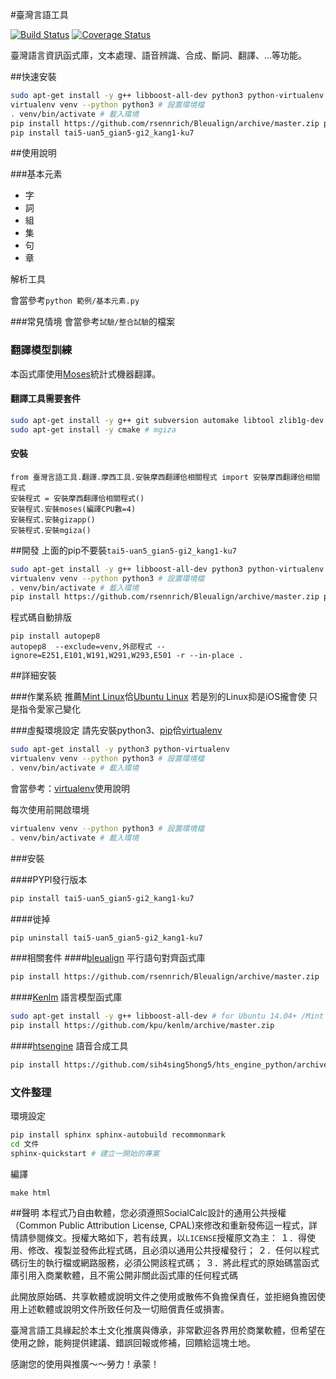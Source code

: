 #臺灣言語工具

[![Build Status](https://travis-ci.org/sih4sing5hong5/tai5-uan5_gian5-gi2_kang1-ku7.svg?branch=master)](https://travis-ci.org/sih4sing5hong5/tai5-uan5_gian5-gi2_kang1-ku7)
[![Coverage Status](https://coveralls.io/repos/sih4sing5hong5/tai5-uan5_gian5-gi2_kang1-ku7/badge.svg)](https://coveralls.io/r/sih4sing5hong5/tai5-uan5_gian5-gi2_kang1-ku7)

臺灣語言資訊函式庫，文本處理、語音辨識、合成、斷詞、翻譯、…等功能。

##快速安裝
```bash
sudo apt-get install -y g++ libboost-all-dev python3 python-virtualenv
virtualenv venv --python python3 # 設置環境檔
. venv/bin/activate # 載入環境
pip install https://github.com/rsennrich/Bleualign/archive/master.zip pip install https://github.com/kpu/kenlm/archive/master.zip
pip install tai5-uan5_gian5-gi2_kang1-ku7
```

##使用說明

###基本元素
* 字
* 詞
* 組
* 集
* 句
* 章

解析工具

會當參考`python 範例/基本元素.py`

###常見情境
會當參考`試驗/整合試驗`的檔案

### 翻譯模型訓練 
本函式庫使用[Moses](http://www.statmt.org/moses/?n=Development.GetStarted)統計式機器翻譯。

#### 翻譯工具需要套件
```bash
sudo apt-get install -y g++ git subversion automake libtool zlib1g-dev libboost-all-dev libbz2-dev liblzma-dev python3-dev libgoogle-perftools-dev libxmlrpc-c++.*-dev # moses, libxmlrpc for mosesserver
sudo apt-get install -y cmake # mgiza
```

#### 安裝
```python3
from 臺灣言語工具.翻譯.摩西工具.安裝摩西翻譯佮相關程式 import 安裝摩西翻譯佮相關程式
安裝程式 = 安裝摩西翻譯佮相關程式()
安裝程式.安裝moses(編譯CPU數=4)
安裝程式.安裝gizapp()
安裝程式.安裝mgiza()
```

##開發
上面的pip不要裝`tai5-uan5_gian5-gi2_kang1-ku7`
```bash
sudo apt-get install -y g++ libboost-all-dev python3 python-virtualenv
virtualenv venv --python python3 # 設置環境檔
. venv/bin/activate # 載入環境
pip install https://github.com/rsennrich/Bleualign/archive/master.zip pip install https://github.com/kpu/kenlm/archive/master.zip
```
程式碼自動排版
```
pip install autopep8
autopep8  --exclude=venv,外部程式 --ignore=E251,E101,W191,W291,W293,E501 -r --in-place .
```

##詳細安裝

###作業系統
推薦[Mint Linux](http://www.linuxmint.com/download.php)佮[Ubuntu Linux](http://www.ubuntu-tw.org/modules/tinyd0/)
若是別的Linux抑是iOS攏會使
只是指令愛家己變化

###虛擬環境設定
請先安裝python3、[pip](https://pip.pypa.io/en/latest/installing.html)佮[virtualenv](https://virtualenv.readthedocs.org/en/latest/)
```bash
sudo apt-get install -y python3 python-virtualenv
virtualenv venv --python python3 # 設置環境檔
. venv/bin/activate # 載入環境
```
會當參考：[virtualenv](http://www.openfoundry.org/tw/tech-column/8516-pythons-virtual-environment-and-multi-version-programming-tools-virtualenv-and-pythonbrew)使用說明

每次使用前開啟環境
```bash
virtualenv venv --python python3 # 設置環境檔
. venv/bin/activate # 載入環境
```

###安裝

####PYPI發行版本
```bash
pip install tai5-uan5_gian5-gi2_kang1-ku7
```

####徙掉
```bash
pip uninstall tai5-uan5_gian5-gi2_kang1-ku7
```

###相關套件
####[bleualign](https://github.com/rsennrich/Bleualign)
平行語句對齊函式庫
```bash
pip install https://github.com/rsennrich/Bleualign/archive/master.zip
```
####[Kenlm](https://github.com/kpu/kenlm)
語言模型函式庫
```bash
sudo apt-get install -y g++ libboost-all-dev # for Ubuntu 14.04+ /Mint 17+
pip install https://github.com/kpu/kenlm/archive/master.zip
```
####[htsengine](https://github.com/sih4sing5hong5/hts_engine_python)
語音合成工具
```bash
pip install https://github.com/sih4sing5hong5/hts_engine_python/archive/master.zip
```

### 文件整理
環境設定
```bash
pip install sphinx sphinx-autobuild recommonmark
cd 文件
sphinx-quickstart # 建立一開始的專案
```
編譯
```
make html
```

##聲明
本程式乃自由軟體，您必須遵照SocialCalc設計的通用公共授權（Common Public Attribution License, CPAL)來修改和重新發佈這一程式，詳情請參閱條文。授權大略如下，若有歧異，以`LICENSE`授權原文為主：
	１．得使用、修改、複製並發佈此程式碼，且必須以通用公共授權發行；
	２．任何以程式碼衍生的執行檔或網路服務，必須公開該程式碼；
	３．將此程式的原始碼當函式庫引用入商業軟體，且不需公開非關此函式庫的任何程式碼

此開放原始碼、共享軟體或說明文件之使用或散佈不負擔保責任，並拒絕負擔因使用上述軟體或說明文件所致任何及一切賠償責任或損害。

臺灣言語工具緣起於本土文化推廣與傳承，非常歡迎各界用於商業軟體，但希望在使用之餘，能夠提供建議、錯誤回報或修補，回饋給這塊土地。

感謝您的使用與推廣～～勞力！承蒙！
